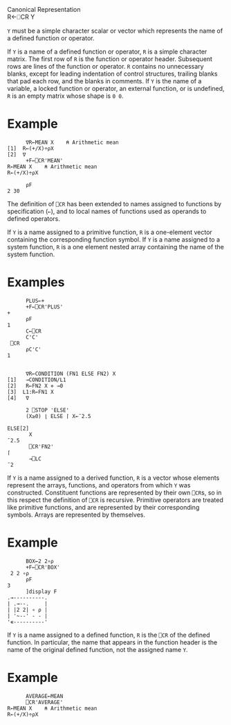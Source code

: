 <div class="heading">
  <div class="name">Canonical Representation</div>
  <div class="command">R←⎕CR Y</div>
</div>

`Y` must be a simple character scalar or vector which represents the name of a defined function or operator.

If `Y` is a name of a defined function or operator, `R` is a simple character matrix.  The first row of `R` is the function or operator header.  Subsequent rows are lines of the function or operator.  `R` contains no unnecessary blanks, except for leading indentation of control structures, trailing blanks that pad each row, and the blanks in comments.  If `Y` is the name of a variable, a locked function or operator, an external function, or is undefined, `R` is an empty matrix whose shape is `0 0`.

# Example
```apl
      ∇R←MEAN X    ⍝ Arithmetic mean
[1]  R←(+/X)÷⍴X
[2]  ∇
      +F←⎕CR'MEAN'
R←MEAN X    ⍝ Arithmetic mean
R←(+/X)÷⍴X
 
      ⍴F
2 30
```

The definition of `⎕CR` has been extended to names assigned to functions by specification (`←`), and to local names of functions used as operands to defined operators.

If `Y` is a name assigned to a primitive function, `R` is a one-element vector containing the corresponding function symbol.  If `Y` is a name assigned to a system function, `R` is a one element nested array containing the name of the system function.

# Examples
```apl
      PLUS←+
      +F←⎕CR'PLUS'
+
      ⍴F
1
      C←⎕CR
      C'C'
 ⎕CR
      ⍴C'C'
1
```
```apl

      ∇R←CONDITION (FN1 ELSE FN2) X
[1]   →CONDITION/L1
[2]   R←FN2 X ⋄ →0
[3]  L1:R←FN1 X
[4]   ∇
 
      2 ⎕STOP 'ELSE'
      (X≥0) ⌊ ELSE ⌈ X←¯2.5
 
ELSE[2]
       X
¯2.5
       ⎕CR'FN2'
⌈
       →⎕LC
¯2
```

If `Y` is a name assigned to a derived function, `R` is a vector whose elements represent the arrays, functions, and operators from which `Y` was constructed.  Constituent functions are represented by their own `⎕CR`s, so in this respect the definition of `⎕CR` is recursive.  Primitive operators are treated like primitive functions, and are represented by their corresponding symbols.  Arrays are represented by themselves.

# Example
```apl
      BOX←2 2∘⍴
      +F←⎕CR'BOX'
 2 2 ∘⍴
      ⍴F
3
      ]display F
.→----------.
| .→--.     |
| |2 2| ∘ ⍴ |
| '~--' - - |
'∊----------'
```

If `Y` is a name assigned to a defined function, `R` is the `⎕CR` of the defined function.  In particular, the name that appears in the function header is the name of the original defined function, not the assigned name `Y`.

# Example
```apl
      AVERAGE←MEAN
      ⎕CR'AVERAGE'
R←MEAN X    ⍝ Arithmetic mean
R←(+/X)÷⍴X
```
